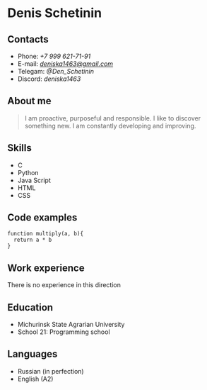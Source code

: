 # **Denis Schetinin**
## Contacts ##
- Phone: *+7 999 621-71-91*
- E-mail: *deniska1463@gmail.com*
- Telegam: *@Den_Schetinin*
- Discord: *deniska1463*
## About me ##
>I am proactive, purposeful and responsible. I like to discover something new. I am constantly developing and improving.

## Skills ##
- C
- Python
- Java Script
- HTML
- CSS

## Code examples ##
```
function multiply(a, b){
  return a * b
}
```

## Work experience ##

There is no experience in this direction

## Education ##
- Michurinsk State Agrarian University
- School 21: Programming school

## Languages ##
- Russian (in perfection)
- English (A2)





